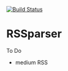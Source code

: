[![Build Status](https://travis-ci.org/Rbloggers/RSSparser.svg?branch=master)](https://travis-ci.org/Rbloggers/RSSparser)

# RSSparser

To Do

- medium RSS